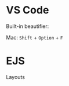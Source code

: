# VS Code

Built-in beautifier:

Mac: `Shift` + `Option` + `F`


# EJS

Layouts



<!--stackedit_data:
eyJoaXN0b3J5IjpbMTgxNzUyMzk2NSwtMTM4OTM4NzI3LC0yMD
g4NzQ2NjEyLC0xNzExNzc2MjY4LC04MTIxMjg4MzgsLTEwMjQ2
MDgzNzddfQ==
-->